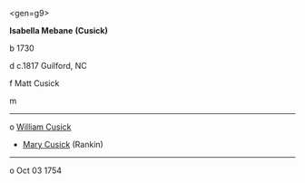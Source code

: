 <gen=g9>

<b>Isabella Mebane</b> <b>(Cusick)</b>

b 1730

d c.1817 Guilford, NC

f Matt Cusick

m 

<hr>

o [William Cusick](../g9/william_cusick.md)

- [Mary Cusick](../g8/mary_cusick.md) (Rankin)

<hr>

o  Oct 03 1754
